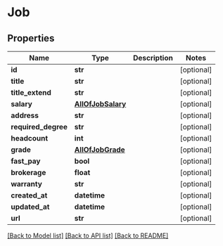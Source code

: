 # Job

## Properties
Name | Type | Description | Notes
------------ | ------------- | ------------- | -------------
**id** | **str** |  | [optional] 
**title** | **str** |  | [optional] 
**title_extend** | **str** |  | [optional] 
**salary** | [**AllOfJobSalary**](AllOfJobSalary.md) |  | [optional] 
**address** | **str** |  | [optional] 
**required_degree** | **str** |  | [optional] 
**headcount** | **int** |  | [optional] 
**grade** | [**AllOfJobGrade**](AllOfJobGrade.md) |  | [optional] 
**fast_pay** | **bool** |  | [optional] 
**brokerage** | **float** |  | [optional] 
**warranty** | **str** |  | [optional] 
**created_at** | **datetime** |  | [optional] 
**updated_at** | **datetime** |  | [optional] 
**url** | **str** |  | [optional] 

[[Back to Model list]](../README.md#documentation-for-models) [[Back to API list]](../README.md#documentation-for-api-endpoints) [[Back to README]](../README.md)

